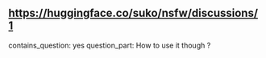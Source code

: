 ## https://huggingface.co/suko/nsfw/discussions/1

contains_question: yes
question_part: How to use it though ?